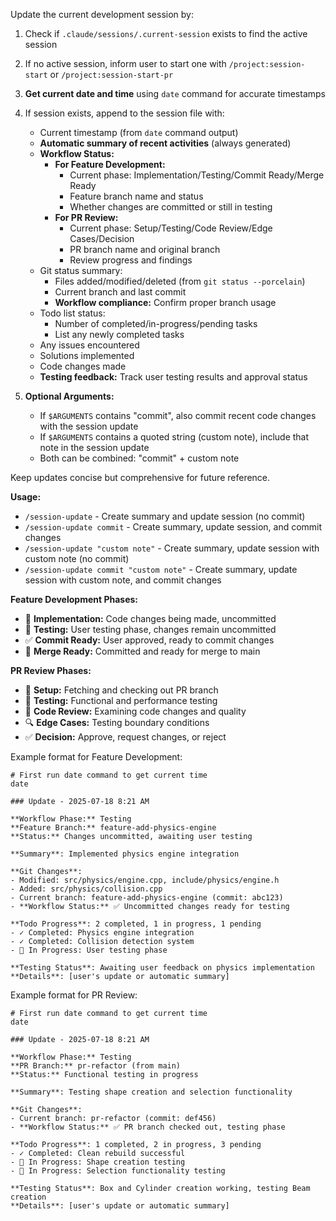 Update the current development session by:

1. Check if `.claude/sessions/.current-session` exists to find the active session
2. If no active session, inform user to start one with `/project:session-start` or `/project:session-start-pr`
3. **Get current date and time** using `date` command for accurate timestamps
4. If session exists, append to the session file with:
   - Current timestamp (from `date` command output)
   - **Automatic summary of recent activities** (always generated)
   - **Workflow Status:**
     * **For Feature Development:**
       - Current phase: Implementation/Testing/Commit Ready/Merge Ready
       - Feature branch name and status
       - Whether changes are committed or still in testing
     * **For PR Review:**
       - Current phase: Setup/Testing/Code Review/Edge Cases/Decision
       - PR branch name and original branch
       - Review progress and findings
   - Git status summary:
     * Files added/modified/deleted (from `git status --porcelain`)
     * Current branch and last commit
     * **Workflow compliance:** Confirm proper branch usage
   - Todo list status:
     * Number of completed/in-progress/pending tasks
     * List any newly completed tasks
   - Any issues encountered
   - Solutions implemented
   - Code changes made
   - **Testing feedback:** Track user testing results and approval status

4. **Optional Arguments:**
   - If `$ARGUMENTS` contains "commit", also commit recent code changes with the session update
   - If `$ARGUMENTS` contains a quoted string (custom note), include that note in the session update
   - Both can be combined: "commit" + custom note

Keep updates concise but comprehensive for future reference.

**Usage:**
- `/session-update` - Create summary and update session (no commit)
- `/session-update commit` - Create summary, update session, and commit changes
- `/session-update "custom note"` - Create summary, update session with custom note (no commit)
- `/session-update commit "custom note"` - Create summary, update session with custom note, and commit changes

**Feature Development Phases:**
- 🔧 **Implementation:** Code changes being made, uncommitted
- 🧪 **Testing:** User testing phase, changes remain uncommitted
- ✅ **Commit Ready:** User approved, ready to commit changes
- 🚀 **Merge Ready:** Committed and ready for merge to main

**PR Review Phases:**
- 🔄 **Setup:** Fetching and checking out PR branch
- 🧪 **Testing:** Functional and performance testing
- 📝 **Code Review:** Examining code changes and quality
- 🔍 **Edge Cases:** Testing boundary conditions
- ✅ **Decision:** Approve, request changes, or reject

Example format for Feature Development:
```
# First run date command to get current time
date

### Update - 2025-07-18 8:21 AM

**Workflow Phase:** Testing
**Feature Branch:** feature-add-physics-engine
**Status:** Changes uncommitted, awaiting user testing

**Summary**: Implemented physics engine integration

**Git Changes**:
- Modified: src/physics/engine.cpp, include/physics/engine.h
- Added: src/physics/collision.cpp
- Current branch: feature-add-physics-engine (commit: abc123)
- **Workflow Status:** ✅ Uncommitted changes ready for testing

**Todo Progress**: 2 completed, 1 in progress, 1 pending
- ✓ Completed: Physics engine integration
- ✓ Completed: Collision detection system
- 🔄 In Progress: User testing phase

**Testing Status**: Awaiting user feedback on physics implementation
**Details**: [user's update or automatic summary]
```

Example format for PR Review:
```
# First run date command to get current time
date

### Update - 2025-07-18 8:21 AM

**Workflow Phase:** Testing
**PR Branch:** pr-refactor (from main)
**Status:** Functional testing in progress

**Summary**: Testing shape creation and selection functionality

**Git Changes**:
- Current branch: pr-refactor (commit: def456)
- **Workflow Status:** ✅ PR branch checked out, testing phase

**Todo Progress**: 1 completed, 2 in progress, 3 pending
- ✓ Completed: Clean rebuild successful
- 🔄 In Progress: Shape creation testing
- 🔄 In Progress: Selection functionality testing

**Testing Status**: Box and Cylinder creation working, testing Beam creation
**Details**: [user's update or automatic summary]
```